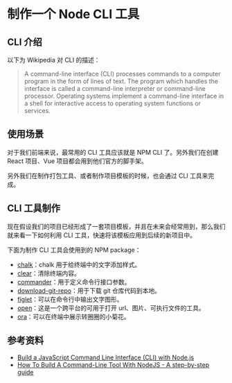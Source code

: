 # 制作一个 Node CLI 工具

## CLI 介绍

以下为 Wikipedia 对 CLI 的描述：

> A command-line interface (CLI) processes commands to a computer program in the form of lines of text. The program which handles the interface is called a command-line interpreter or command-line processor. Operating systems implement a command-line interface in a shell for interactive access to operating system functions or services.

## 使用场景

对于我们前端来说，最常用的 CLI 工具应该就是 NPM CLI 了。另外我们在创建 React 项目、Vue 项目都会用到他们官方的脚手架。

另外我们在制作打包工具、或者制作项目模板的时候，也会通过 CLI 工具来完成。

## CLI 工具制作

现在假设我们的项目已经形成了一套项目模板，并且在未来会经常用到，那么我们就来看一下如何利用 CLI 工具，快速将该模板应用到后续的新项目中。

下面为制作 CLI 工具会使用到的 NPM package：

- [chalk](https://github.com/chalk/chalk)：chalk 用于给终端中的文字添加样式。
- [clear](https://github.com/bahamas10/node-clear)：清除终端内容。
- [commander](https://github.com/tj/commander.js)：用于定义命令行接口参数。
- [download-git-repo](https://www.npmjs.com/package/download-git-repo)：用于下载 git 仓库代码到本地。
- [figlet](https://www.npmjs.com/package/figlet)：可以在命令行中输出文字图形。
- [open](https://github.com/sindresorhus/open)：这是一个跨平台的可用于打开 url、图片、可执行文件的工具。
- [ora](https://github.com/sindresorhus/ora)：可以在终端中展示转圈圈的小菊花。

## 参考资料

- [Build a JavaScript Command Line Interface (CLI) with Node.js](https://www.sitepoint.com/javascript-command-line-interface-cli-node-js/)
- [How To Build A Command-Line Tool With NodeJS - A step-by-step guide](https://dev.to/dendekky/how-to-build-a-command-line-tool-with-nodejs-a-step-by-step-guide-386k)
